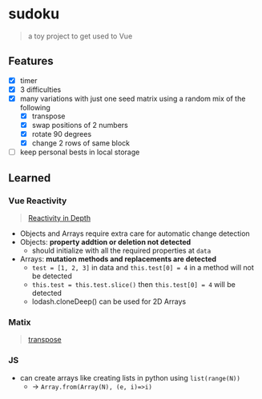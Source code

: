 # sudoku
> a toy project to get used to Vue

## Features
- [x] timer
- [x] 3 difficulties
- [x] many variations with just one seed matrix using a random mix of the following 
    - [x] transpose
    - [x] swap positions of 2 numbers
    - [x] rotate 90 degrees
    - [x] change 2 rows of same block
- [ ] keep personal bests in local storage

## Learned
### Vue Reactivity
> [Reactivity in Depth](http://man.hubwiz.com/docset/VueJS.docset/Contents/Resources/Documents/vuejs.org/guide/reactivity.html)
- Objects and Arrays require extra care for automatic change detection
- Objects: **property addtion or deletion not detected**
    - should initialize with all the required properties at `data`
- Arrays: **mutation methods and replacements are detected**
    - `test = [1, 2, 3]` in data and `this.test[0] = 4` in a method will not be detected
    - `this.test = this.test.slice()` then `this.test[0] = 4` will be detected
    - lodash.cloneDeep() can be used for 2D Arrays

### Matix
> [transpose](https://gist.github.com/femto113/1784503)

### JS
- can create arrays like creating lists in python using `list(range(N))`
    - -> `Array.from(Array(N), (e, i)=>i)`